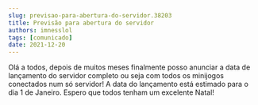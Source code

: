 ```yaml
---
slug: previsao-para-abertura-do-servidor.38203
title: Previsão para abertura do servidor
authors: imnesslol
tags: [comunicado]
date: 2021-12-20
---
```


Olá a todos, depois de muitos meses finalmente posso anunciar a data de lançamento do servidor completo ou seja com todos os minijogos conectados num só servidor! A data do lançamento está estimado para o dia 1 de Janeiro. Espero que todos tenham um excelente Natal!